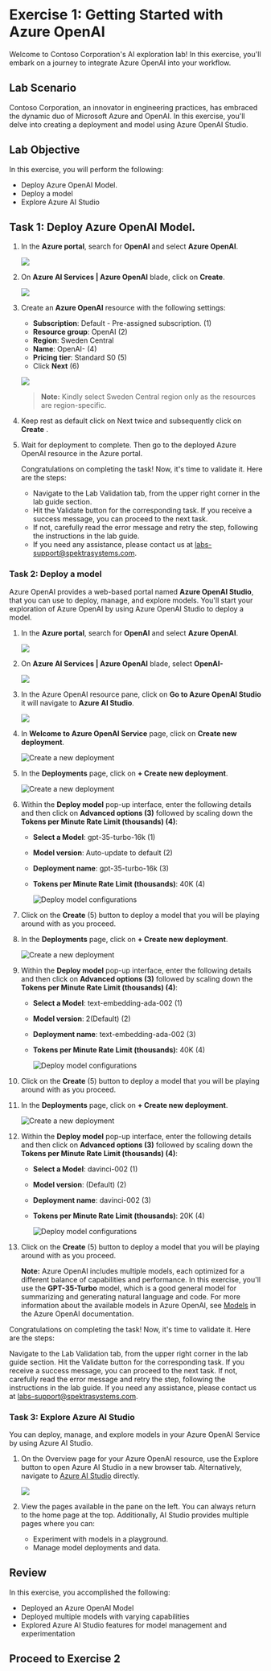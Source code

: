 # Exercise 1: Getting Started with Azure OpenAI

Welcome to Contoso Corporation's AI exploration lab! In this exercise, you'll embark on a journey to integrate Azure OpenAI into your workflow.

## Lab Scenario
 
 Contoso Corporation, an innovator in engineering practices, has embraced the dynamic duo of Microsoft Azure and OpenAI. In this exercise, you'll delve into creating a deployment and model using Azure OpenAI Studio.
  
## Lab Objective

In this exercise, you will perform the following:
- Deploy Azure OpenAI Model.
- Deploy a model
- Explore Azure AI Studio

## Task 1: Deploy Azure OpenAI Model.

1. In the **Azure portal**, search for **OpenAI** and select **Azure OpenAI**.

   ![](media/openai8.png)

2. On **Azure AI Services | Azure OpenAI** blade, click on **Create**.

   ![](media/openai_create.png)

3. Create an **Azure OpenAI** resource with the following settings:
   
    - **Subscription**: Default - Pre-assigned subscription. (1)
    - **Resource group**: OpenAI (2)
    - **Region**: Sweden Central
    - **Name**: OpenAI-<inject key="Deployment ID" enableCopy="false"></inject> (4)
    - **Pricing tier**: Standard S0 (5)
    -  Click **Next** (6)
  
      ![](media/image1012.png)
      
      >**Note:** Kindly select Sweden Central region only as the resources are region-specific.

4. Keep rest as default click on Next twice and subsequently click on **Create** .
5. Wait for deployment to complete. Then go to the deployed Azure OpenAI resource in the Azure portal.
   
     Congratulations on completing the task! Now, it's time to validate it. Here are the steps:
     
     - Navigate to the Lab Validation tab, from the upper right corner in the lab guide section.
     - Hit the Validate button for the corresponding task. If you receive a success message, you can proceed to the next task.
     - If not, carefully read the error message and retry the step, following the instructions in the lab guide.
     - If you need any assistance, please contact us at labs-support@spektrasystems.com.

### Task 2: Deploy a model

Azure OpenAI provides a web-based portal named **Azure OpenAI Studio**, that you can use to deploy, manage, and explore models. You'll start your exploration of Azure OpenAI by using Azure OpenAI Studio to deploy a model.

1. In the **Azure portal**, search for **OpenAI** and select **Azure OpenAI**.

   ![](media/openai8.png)

2. On **Azure AI Services | Azure OpenAI** blade, select **OpenAI-<inject key="Deployment ID" enableCopy="false"></inject>**

   ![](media/img2.png)

3. In the Azure OpenAI resource pane, click on **Go to Azure OpenAI Studio** it will navigate to **Azure AI Studio**.

   ![](media/openai_studio.png)
   
5. In **Welcome to Azure OpenAI Service** page, click on **Create new deployment**.

   ![](media/openai-lab01_t2_s2.png "Create a new deployment")

6. In the **Deployments** page, click on **+ Create new deployment**.

   ![](media/openai-lab01_t2_s3.png "Create a new deployment")

7. Within the **Deploy model** pop-up interface, enter the following details and then click on **Advanced options (3)** followed by scaling down the **Tokens per Minute Rate Limit (thousands) (4)**:
    
    - **Select a Model**: gpt-35-turbo-16k (1)
    - **Model version**: Auto-update to default (2)
    - **Deployment name**: gpt-35-turbo-16k (3)
    - **Tokens per Minute Rate Limit (thousands)**: 40K (4)

      ![](media/d345.png "Deploy model configurations")

8. Click on the **Create** (5) button to deploy a model that you will be playing around with as you proceed.

9. In the **Deployments** page, click on **+ Create new deployment**.

   ![](media/openai-lab01_t2_s3.png "Create a new deployment")

10. Within the **Deploy model** pop-up interface, enter the following details and then click on **Advanced options (3)** followed by scaling down the **Tokens per Minute Rate Limit (thousands) (4)**:
    
    - **Select a Model**: text-embedding-ada-002 (1) 
    - **Model version**: 2(Default) (2)
    - **Deployment name**: text-embedding-ada-002 (3)
    - **Tokens per Minute Rate Limit (thousands)**: 40K (4)
  
      ![](media/d1.png "Deploy model configurations")

11. Click on the **Create** (5) button to deploy a model that you will be playing around with as you proceed.

12. In the **Deployments** page, click on **+ Create new deployment**.

      ![](media/openai-lab01_t2_s3.png "Create a new deployment")

13. Within the **Deploy model** pop-up interface, enter the following details and then click on **Advanced options (3)** followed by scaling down the **Tokens per Minute Rate Limit (thousands) (4)**:
    
    - **Select a Model**: davinci-002 (1)
    - **Model version**: (Default) (2)
    - **Deployment name**: davinci-002 (3)
    - **Tokens per Minute Rate Limit (thousands)**: 20K (4)
  
      ![](media/d2.1.png "Deploy model configurations")

14. Click on the **Create** (5) button to deploy a model that you will be playing around with as you proceed.

    **Note:** Azure OpenAI includes multiple models, each optimized for a different balance of capabilities and performance. In this exercise, you'll use the **GPT-35-Turbo** model, which is a good general model for summarizing and generating natural language and code. For more information about the available models in Azure OpenAI, see [Models](https://learn.microsoft.com/azure/cognitive-services/openai/concepts/models) in the Azure OpenAI documentation.

   Congratulations on completing the task! Now, it's time to validate it. Here are the steps:
   
   Navigate to the Lab Validation tab, from the upper right corner in the lab guide section.
   Hit the Validate button for the corresponding task. If you receive a success message, you can proceed to the next task.
   If not, carefully read the error message and retry the step, following the instructions in the lab guide.
   If you need any assistance, please contact us at labs-support@spektrasystems.com.

### Task 3: Explore Azure AI Studio

You can deploy, manage, and explore models in your Azure OpenAI Service by using Azure AI Studio.

1. On the Overview page for your Azure OpenAI resource, use the Explore button to open Azure AI Studio in a new browser tab. Alternatively, navigate to [Azure AI Studio](https://oai.azure.com/) directly.

   ![](media/ai-studio1.png)

1. View the pages available in the pane on the left. You can always return to the home page at the top. Additionally, AI Studio provides multiple pages where you can:

   - Experiment with models in a playground.
   - Manage model deployments and data.

## Review

In this exercise, you accomplished the following:

- Deployed an Azure OpenAI Model
- Deployed multiple models with varying capabilities
- Explored Azure AI Studio features for model management and experimentation

## Proceed to Exercise 2
